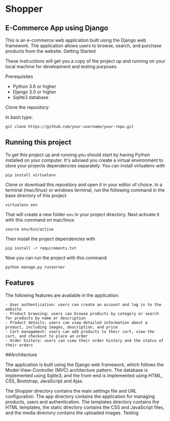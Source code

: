 # Shopper
## E-Commerce App using Django

This is an e-commerce web application built using the Django web framework. The application allows users to browse, search, and purchase products from the website.
Getting Started

These instructions will get you a copy of the project up and running on your local machine for development and testing purposes.

Prerequisites

   - Python 3.6 or higher
   - Django 3.0 or higher
   - Sqlite3 database

Clone the repository:

   In bash type:

    git clone https://github.com/your-username/your-repo.git


## Running this project

To get this project up and running you should start by having Python installed on your computer. It's advised you create a virtual environment to store your projects dependencies separately. You can install virtualenv with

```
pip install virtualenv
```

Clone or download this repository and open it in your editor of choice. In a terminal (mac/linux) or windows terminal, run the following command in the base directory of this project

```
virtualenv env
```

That will create a new folder `env` in your project directory. Next activate it with this command on mac/linux:

```
source env/bin/active
```

Then install the project dependencies with

```
pip install -r requirements.txt
```

Now you can run the project with this command

```
python manage.py runserver
```

## Features

The following features are available in the application:

    - User authentication: users can create an account and log in to the website
    - Product browsing: users can browse products by category or search for products by name or description
    - Product details: users can view detailed information about a product, including images, description, and price
    - Cart management: users can add products to their cart, view the cart, and checkout to place an order
    - Order history: users can view their order history and the status of their orders

##Architecture

The application is built using the Django web framework, which follows the Model-View-Controller (MVC) architecture pattern. The database is implemented using Sqlite3, and the front-end is implemented using HTML, CSS, Bootstrap, JavaScript and Ajax.



The Shopper directory contains the main settings file and URL configuration. The app directory contains the application for managing products, users and authentication. The templates directory contains the HTML templates, the static directory contains the CSS and JavaScript files, and the media directory contains the uploaded images.
Testing
